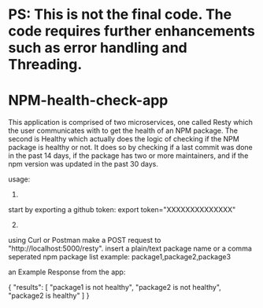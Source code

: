 # PS: This is not the final code. The code requires further enhancements such as error handling and Threading.

# NPM-health-check-app
This application is comprised of two microservices, one called Resty which the user communicates with to get the health of an NPM package. The second is Healthy which actually does the logic of checking
if the NPM package is healthy or not. It does so by checking if a last commit was done in the past 14 days, if the package has two or more maintainers, and if the npm version was updated in the past 30 days.


usage:

1)

start by exporting a github token:
export token="XXXXXXXXXXXXXX"

2)

using Curl or Postman make a POST request to "http://localhost:5000/resty". insert a plain/text package name or a comma seperated npm package list
example:
package1,package2,package3

an Example Response from the app:

{
    "results": [
        "package1 is not healthy",
        "package2 is not healthy",
        "package2 is healthy"
    ]
}
